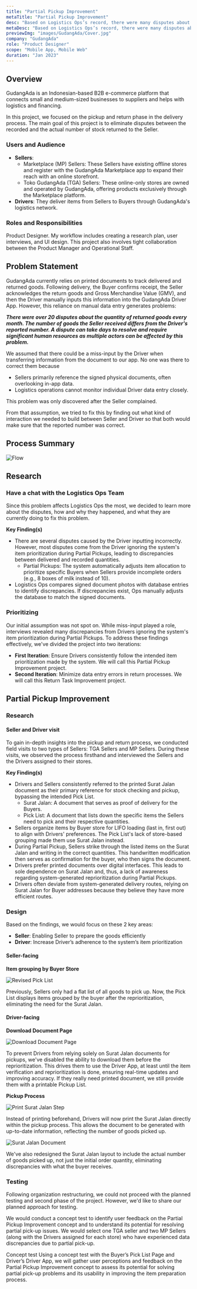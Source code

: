 ```yaml
---
title: "Partial Pickup Improvement"
metaTitle: "Partial Pickup Improvement"
desc: "Based on Logistics Ops’s record, there were many disputes about the quantity of returned goods every month. To fix this, we decided to improve the pickup and return flow."
metaDesc: "Based on Logistics Ops’s record, there were many disputes about the quantity of returned goods every month. To fix this, we decided to improve the pickup and return flow."
previewImg: "images/GudangAda/Cover.jpg"
company: "GudangAda"
role: "Product Designer"
scope: "Mobile App, Mobile Web"
duration: "Jan 2023"
---
```


## Overview

GudangAda is an Indonesian-based B2B e-commerce platform that connects small and medium-sized businesses to suppliers and helps with logistics and financing.

In this project, we focused on the pickup and return phase in the delivery process. The main goal of this project is to eliminate disputes between the recorded and the actual number of stock returned to the Seller.

### Users and Audience

- **Sellers**:
  - Marketplace (MP) Sellers: These Sellers have existing offline stores and register with the GudangAda Marketplace app to expand their reach with an online storefront.
  - Toko GudangAda (TGA) Sellers: These online-only stores are owned and operated by GudangAda, offering products exclusively through the Marketplace platform.
- **Drivers**: They deliver items from Sellers to Buyers through GudangAda's logistics network.

### Roles and Responsibilities

Product Designer. My workflow includes creating a research plan, user interviews, and UI design. This project also involves tight collaboration between the Product Manager and Operational Staff.

## Problem Statement

GudangAda currently relies on printed documents to track delivered and returned goods. Following delivery, the Buyer confirms receipt, the Seller acknowledges the return goods and Gross Merchandise Value (GMV), and then the Driver manually inputs this information into the GudangAda Driver App. However, this reliance on manual data entry generates problems:

**_There were over 20 disputes about the quantity of returned goods every month. The number of goods the Seller received differs from the Driver's reported number. A dispute can take days to resolve and require significant human resources as multiple actors can be affected by this problem._**

We assumed that there could be a miss-input by the Driver when transferring information from the document to our app. No one was there to correct them because

- Sellers primarily reference the signed physical documents, often overlooking in-app data.
- Logistics operations cannot monitor individual Driver data entry closely.

This problem was only discovered after the Seller complained.

From that assumption, we tried to fix this by finding out what kind of interaction we needed to build between Seller and Driver so that both would make sure that the reported number was correct.

## Process Summary

![Flow](/images/GudangAda/Flow.jpg "Flow")

## Research

### **Have a chat with the Logistics Ops Team**

Since this problem affects Logistics Ops the most, we decided to learn more about the disputes, how and why they happened, and what they are currently doing to fix this problem.

**Key Finding(s)**

- There are several disputes caused by the Driver inputting incorrectly. However, most disputes come from the Driver ignoring the system's item prioritization during Partial Pickups, leading to discrepancies between delivered and recorded quantities.
  - Partial Pickups: The system automatically adjusts item allocation to prioritize specific Buyers when Sellers provide incomplete orders (e.g., 8 boxes of milk instead of 10).
- Logistics Ops compares signed document photos with database entries to identify discrepancies. If discrepancies exist, Ops manually adjusts the database to match the signed documents.

### **Prioritizing**

Our initial assumption was not spot on. While miss-input played a role, interviews revealed many discrepancies from Drivers ignoring the system's item prioritization during Partial Pickups. To address these findings effectively, we've divided the project into two iterations:

- **First Iteration**: Ensure Drivers consistently follow the intended item prioritization made by the system. We will call this Partial Pickup Improvement project.
- **Second Iteration**: Minimize data entry errors in return processes. We will call this Return Task Improvement project.

## Partial Pickup Improvement

### Research

#### **Seller and Driver visit**

To gain in-depth insights into the pickup and return process, we conducted field visits to two types of Sellers: TGA Sellers and MP Sellers. During these visits, we observed the process firsthand and interviewed the Sellers and the Drivers assigned to their stores.

**Key Finding(s)**

- Drivers and Sellers consistently referred to the printed Surat Jalan document as their primary reference for stock checking and pickup, bypassing the intended Pick List.
  - Surat Jalan: A document that serves as proof of delivery for the Buyers.
  - Pick List: A document that lists down the specific items the Sellers need to pick and their respective quantities.
- Sellers organize items by Buyer store for LIFO loading (last in, first out) to align with Drivers' preferences. The Pick List's lack of store-based grouping made them use Surat Jalan instead.
- During Partial Pickup, Sellers strike through the listed items on the Surat Jalan and writing in the correct quantities. This handwritten modification then serves as confirmation for the buyer, who then signs the document.
- Drivers prefer printed documents over digital interfaces. This leads to sole dependence on Surat Jalan and, thus, a lack of awareness regarding system-generated reprioritization during Partial Pickups.
- Drivers often deviate from system-generated delivery routes, relying on Surat Jalan for Buyer addresses because they believe they have more efficient routes.

### Design

Based on the findings, we would focus on these 2 key areas:

- **Seller**: Enabling Seller to prepare the goods efficiently
- **Driver**: Increase Driver’s adherence to the system’s item prioritization

#### Seller-facing

**Item grouping by Buyer Store**

![Revised Pick List](/images/GudangAda/RevisedPicklist.jpg "Revised Pick List")

Previously, Sellers only had a flat list of all goods to pick up. Now, the Pick List displays items grouped by the buyer after the reprioritization, eliminating the need for the Surat Jalan.

#### Driver-facing

**Download Document Page**

![Download Document Page](/images/GudangAda/DownloadDocumentPage.jpg "Download Document Page")

To prevent Drivers from relying solely on Surat Jalan documents for pickups, we've disabled the ability to download them before the reprioritization. This drives them to use the Driver App, at least until the item verification and reprioritization is done, ensuring real-time updates and improving accuracy. If they really need printed document, we still provide them with a printable Pickup List.

**Pickup Process**

![Print Surat Jalan Step](/images/GudangAda/PrintSJStep.jpg "Print Surat Jalan Step")

Instead of printing beforehand, Drivers will now print the Surat Jalan directly within the pickup process. This allows the document to be generated with up-to-date information, reflecting the number of goods picked up.

![Surat Jalan Document](/images/GudangAda/SJDocument.jpg "Surat Jalan Document")

We've also redesigned the Surat Jalan layout to include the actual number of goods picked up, not just the initial order quantity, eliminating discrepancies with what the buyer receives.

### Testing

Following organization restructuring, we could not proceed with the planned testing and second phase of the project. However, we'd like to share our planned approach for testing.

We would conduct a concept test to identify user feedback on the Partial Pickup Improvement concept and to understand its potential for resolving partial pick-up issues. We would select one TGA seller and two MP Sellers (along with the Drivers assigned for each store) who have experienced data discrepancies due to partial pick-up.

Concept test
Using a concept test with the Buyer’s Pick List Page and Driver’s Driver App, we will gather user perceptions and feedback on the Partial Pickup Improvement concept to assess its potential for solving partial pick-up problems and its usability in improving the item preparation process.
